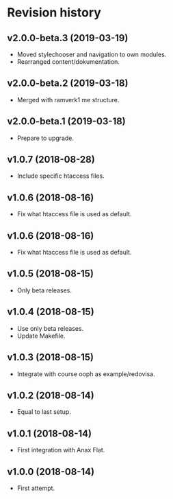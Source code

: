 Revision history
=================================



v2.0.0-beta.3 (2019-03-19)
---------------------------------

* Moved stylechooser and navigation to own modules.
* Rearranged content/dokumentation.



v2.0.0-beta.2 (2019-03-18)
---------------------------------

* Merged with ramverk1 me structure.



v2.0.0-beta.1 (2019-03-18)
---------------------------------

* Prepare to upgrade.



v1.0.7 (2018-08-28)
---------------------------------

* Include specific htaccess files.



v1.0.6 (2018-08-16)
---------------------------------

* Fix what htaccess file is used as default.



v1.0.6 (2018-08-16)
---------------------------------

* Fix what htaccess file is used as default.



v1.0.5 (2018-08-15)
---------------------------------

* Only beta releases.



v1.0.4 (2018-08-15)
---------------------------------

* Use only beta releases.
* Update Makefile.



v1.0.3 (2018-08-15)
---------------------------------

* Integrate with course ooph as example/redovisa.



v1.0.2 (2018-08-14)
---------------------------------

* Equal to last setup.



v1.0.1 (2018-08-14)
---------------------------------

* First integration with Anax Flat.



v1.0.0 (2018-08-14)
---------------------------------

* First attempt.
